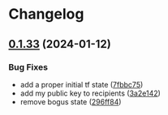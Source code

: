 # Changelog

## [0.1.33](https://github.com/matttrach/live-infra-aws-rke2/compare/v0.1.32...v0.1.33) (2024-01-12)


### Bug Fixes

* add a proper initial tf state ([7fbbc75](https://github.com/matttrach/live-infra-aws-rke2/commit/7fbbc75331628dfd5cf1ca698cdccf153a7368c5))
* add my public key to recipients ([3a2e142](https://github.com/matttrach/live-infra-aws-rke2/commit/3a2e142cfad34c91193591ce67a8841db80a2f8f))
* remove bogus state ([296ff84](https://github.com/matttrach/live-infra-aws-rke2/commit/296ff84f4b43030fa489f99fad1b8391f5f4a3ad))
